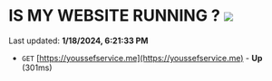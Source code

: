 # IS MY WEBSITE RUNNING ? [![](https://img.shields.io/static/v1?label=Sponsor&message=%E2%9D%A4&logo=GitHub&color=%23fe8e86)](https://github.com/sponsors/<username>)

Last updated: **1/18/2024, 6:21:33 PM**

- `GET` [https://youssefservice.me](https://youssefservice.me) - **Up** (301ms)
